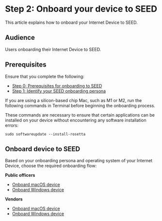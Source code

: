 # Step 2: Onboard your device to SEED

<!-- **IMPORTANT: This page is linked in the TechPass portal-Register Intune Device ID, so please DO NOT RENAME this file. -->

This article explains how to onboard your Internet Device to SEED.

## Audience

Users onboarding their Internet Device to SEED.

## Prerequisites

Ensure that you complete the following:
 
 - [Step 0: Prerequisites for onboarding to SEED](prerequisites-for-onboarding) 
 - [Step 1: Identify your SEED onboarding persona](identify-seed-onboarding-persona)

If you are using a silicon-based chip Mac, such as M1 or M2, run the following commands in Terminal before beginning the onboarding process. 

These commands are necessary to ensure that certain applications can be installed on your device without encountering any software installation errors:
```
sudo softwareupdate --install-rosetta
```


## Onboard device to SEED

Based on your onboarding persona and operating system of your Internet Device, choose the required onboarding flow:

**Public officers**

- [Onboard macOS device](onboard-device/mac-os)
- [Onboard Windows device](onboard-device/windows)

**Vendors**

- [Onboard macOS device](onboard-device/macos-vendor-onboarding)
- [Onboard Windows device](onboard-device/windows-vendor-onboarding)

